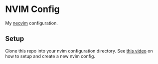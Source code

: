# NVIM Config

My [neovim](https://neovim.io) configuration.

## Setup

Clone this repo into your nvim configuration directory. See [this video](https://www.youtube.com/watch?v=TQn2hJeHQbM) on how to setup and create a new nvim config.
